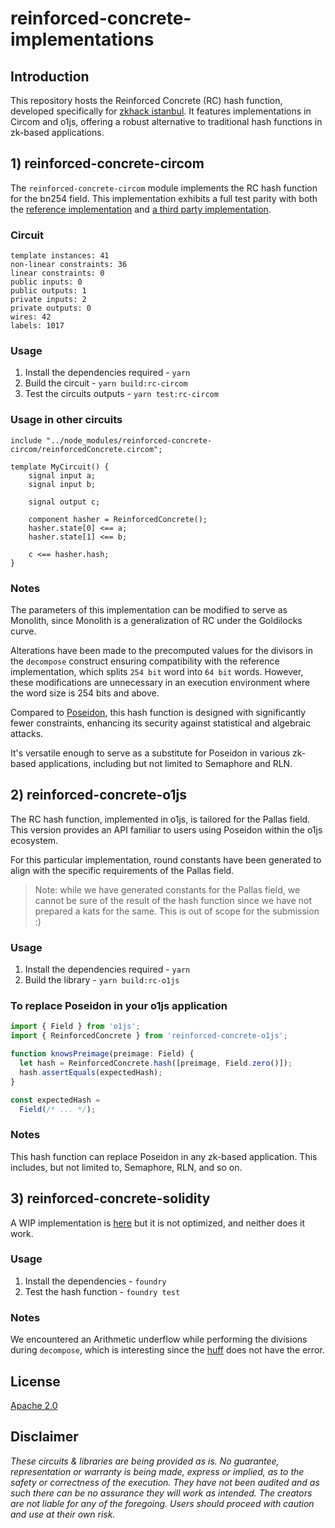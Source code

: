 # reinforced-concrete-implementations

## Introduction

This repository hosts the Reinforced Concrete (RC) hash function, developed specifically for [zkhack istanbul](https://zkistanbul). It features implementations in Circom and o1js, offering a robust alternative to traditional hash functions in zk-based applications.


## 1) reinforced-concrete-circom

The `reinforced-concrete-circom` module implements the RC hash function for the bn254 field. This implementation exhibits a full test parity with both the [reference implementation](https://extgit.iaik.tugraz.at/krypto/zkfriendlyhashzoo/-/blob/master/plain_impls/src/reinforced_concrete/reinforced_concrete_instances.rs) and [a third party implementation](https://github.com/rymnc/reinforced-concrete-huff).


### Circuit

```
template instances: 41
non-linear constraints: 36
linear constraints: 0
public inputs: 0
public outputs: 1
private inputs: 2
private outputs: 0
wires: 42
labels: 1017
```

### Usage

1. Install the dependencies required - `yarn`
2. Build the circuit - `yarn build:rc-circom`
3. Test the circuits outputs - `yarn test:rc-circom`

### Usage in other circuits

```circom
include "../node_modules/reinforced-concrete-circom/reinforcedConcrete.circom";

template MyCircuit() {
    signal input a;
    signal input b;

    signal output c;

    component hasher = ReinforcedConcrete();
    hasher.state[0] <== a;
    hasher.state[1] <== b;

    c <== hasher.hash;
}
```

### Notes

The parameters of this implementation can be modified to serve as Monolith, 
since Monolith is a generalization of RC under the Goldilocks curve.

Alterations have been made to the precomputed values for the divisors in the `decompose` construct ensuring compatibility with the reference implementation, which splits `254 bit` word into `64 bit` words. 
However, these modifications are unnecessary in an execution environment where the word size is 254 bits and above.

Compared to [Poseidon](https://github.com/iden3/circomlib/blob/master/circuits/poseidon.circom), this hash function is designed with significantly fewer constraints, enhancing its security against statistical and algebraic attacks.

It's versatile enough to serve as a substitute for Poseidon in various zk-based applications, including but not limited to Semaphore and RLN.


## 2) reinforced-concrete-o1js

The RC hash function, implemented in o1js, is tailored for the Pallas field. This version provides an API familiar to users using Poseidon within the o1js ecosystem.

For this particular implementation, round constants have been generated to align with the specific requirements of the Pallas field.

> Note: while we have generated constants for the Pallas field, we cannot be sure of the result of the hash function since we have not prepared a kats for the same. This is out of scope for the submission :)

### Usage

1. Install the dependencies required - `yarn`
2. Build the library - `yarn build:rc-o1js`

### To replace Poseidon in your o1js application

```typescript
import { Field } from 'o1js';
import { ReinforcedConcrete } from 'reinforced-concrete-o1js';

function knowsPreimage(preimage: Field) {
  let hash = ReinforcedConcrete.hash([preimage, Field.zero()]);
  hash.assertEquals(expectedHash);
}

const expectedHash =
  Field(/* ... */);
```

### Notes

This hash function can replace Poseidon in any zk-based application. 
This includes, but not limited to, Semaphore, RLN, and so on.

## 3) reinforced-concrete-solidity

A WIP implementation is [here](./rc-sol/) but it is not optimized, and neither does it work.

### Usage

1. Install the dependencies - `foundry`
2. Test the hash function - `foundry test`

### Notes

We encountered an Arithmetic underflow while performing the divisions during `decompose`, 
which is interesting since the [huff](https://github.com/rymnc/reinforced-concrete-huff) does not have the error.

## License

[Apache 2.0](https://github.com/rymnc/reinforced-concrete-circom/blob/master/LICENSE)

## Disclaimer

_These circuits & libraries are being provided as is. No guarantee, representation or warranty is being made, express or implied, as to the safety or correctness of the execution. They have not been audited and as such there can be no assurance they will work as intended. The creators are not liable for any of the foregoing. Users should proceed with caution and use at their own risk._


